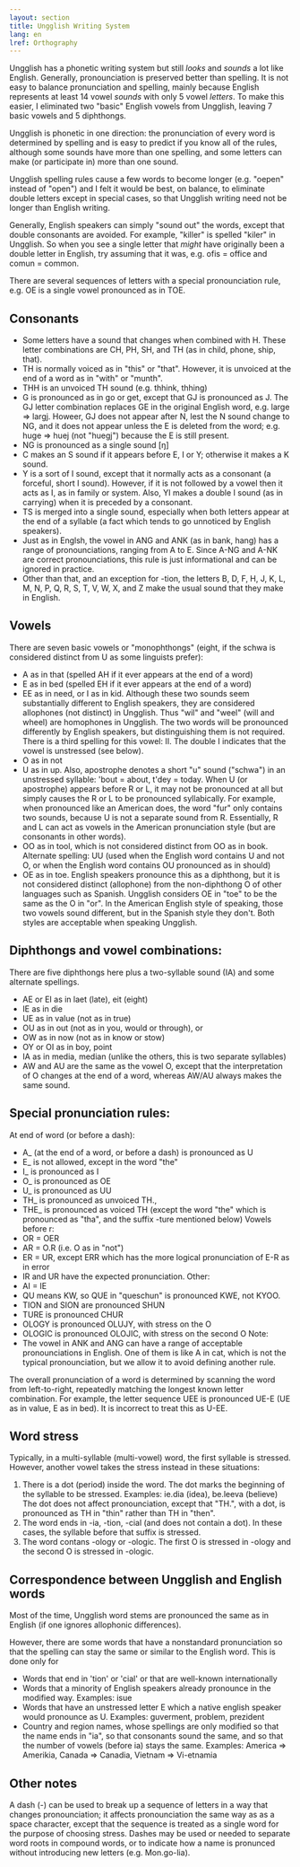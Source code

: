 ```yaml
---
layout: section
title: Ungglish Writing System
lang: en
lref: Orthography
---
```


Ungglish has a phonetic writing system but still _looks_ and _sounds_ 
a lot like English. Generally, pronounciation is preserved better than
spelling. It is not easy to balance pronunciation and spelling, mainly 
because English represents at least 14 vowel _sounds_ with only 5 vowel 
_letters_. To make this easier, I eliminated two "basic" English vowels 
from Ungglish, leaving 7 basic vowels and 5 diphthongs.

Ungglish is phonetic in one direction: the pronunciation of every word 
is determined by spelling and is easy to predict if you know all of
the rules, although some sounds have more than one spelling, and some 
letters can make (or participate in) more than one sound.

Ungglish spelling rules cause a few words to become longer (e.g. "oepen" instead of 
"open") and I felt it would be best, on balance, to eliminate double 
letters except in special cases, so that Ungglish writing need not be
longer than English writing.

Generally, English speakers can simply "sound out" the words, except that
double consonants are avoided. For example, "killer" is spelled "kiler" 
in Ungglish. So when you see a single letter that _might_ have originally 
been a double letter in English, try assuming that it was, e.g. 
ofis = office and comun = common.

There are several sequences of letters with a special pronounciation rule, 
e.g. OE is a single vowel pronounced as in TOE.

Consonants
----------

- Some letters have a sound that changes when combined with H. These letter
  combinations are CH, PH, SH, and TH (as in child, phone, ship, that).
- TH is normally voiced as in "this" or "that". However, it is unvoiced at
  the end of a word as in "with" or "munth".
- THH is an unvoiced TH sound (e.g. thhink, thhing)
- G is pronounced as in go or get, except that GJ is pronounced as J. The
  GJ letter combination replaces GE in the original English word, e.g. 
  large => largj. Howeer, GJ does not appear after N, lest
  the N sound change to NG, and it does not appear unless the E is deleted
  from the word; e.g. huge => huej (not "huegj") because the E is still 
  present.
- NG is pronounced as a single sound [ŋ]
- C makes an S sound if it appears before E, I or Y; otherwise it makes a K 
  sound.
- Y is a sort of I sound, except that it normally acts as a consonant 
  (a forceful, short I sound). However, if it is not followed by a vowel
  then it acts as I, as in family or system. Also, YI makes a double I 
  sound (as in carrying) when it is preceded by a consonant.
- TS is merged into a single sound, especially when both letters appear at 
  the end of a syllable (a fact which tends to go unnoticed by English 
  speakers).
- Just as in Englsh, the vowel in ANG and ANK (as in bank, hang) has a 
  range of pronounciations, ranging from A to E. Since A-NG and A-NK are 
  correct pronounciations, this rule is just informational and can be 
  ignored in practice.
- Other than that, and an exception for -tion, the letters B, D, F, H, J, 
  K, L, M, N, P, Q, R, S, T, V, W, X, and Z make the usual sound that they 
  make in English.

Vowels
------

There are seven basic vowels or "monophthongs" (eight, if the schwa is 
considered distinct from U as some linguists prefer):

- A as in that (spelled AH if it ever appears at the end of a word)
- E as in bed (spelled EH if it ever appears at the end of a word)
- EE as in need, or I as in kid. Although these two sounds seem substantially 
  different to English speakers, they are considered allophones (not distinct)
  in Ungglish. Thus "wil" and "weel" (will and wheel) are homophones in Ungglish.
  The two words will be pronounced differently by English speakers, but 
  distinguishing them is not required. There is a third spelling for this 
  vowel: II. The double I indicates that the vowel is unstressed (see below).
- O as in not
- U as in up. Also, apostrophe denotes a short "u" sound ("schwa") in an 
  unstressed syllable: 'bout = about, t'dey = today. When U (or apostrophe)
  appears before R or L, it may not be pronounced at all but simply causes 
  the R or L to be pronounced syllabically. For example, when pronounced 
  like an American does, the word "fur" only contains two sounds, because 
  U is not a separate sound from R. Essentially, R and L can act as vowels 
  in the American pronunciation style (but are consonants in other words).
- OO as in tool, which is not considered distinct from OO as in book.
  Alternate spelling: UU (used when the English word contains U and not O,
  or when the English word contains OU pronounced as in should)
- OE as in toe. English speakers pronounce this as a diphthong, but it is
  not considered distinct (allophone) from the non-diphthong O of other 
  languages such as Spanish. 
      Ungglish considers OE in "toe" to be the same as the O in "or". In 
  the American English style of speaking, those two vowels sound different,
  but in the Spanish style they don't. Both styles are acceptable when 
  speaking Ungglish.

Diphthongs and vowel combinations:
----------------------------------

There are five diphthongs here plus a two-syllable sound (IA) and some 
alternate spellings.

- AE or EI as in laet (late), eit (eight)
- IE as in die
- UE as in value (not as in true)
- OU as in out   (not as in you, would or through), or
- OW as in now   (not as in know or stow)
- OY or OI as in boy, point
- IA as in media, median (unlike the others, this is two separate syllables)
- AW and AU are the same as the vowel O, except that the interpretation of 
  O changes at the end of a word, whereas AW/AU always makes the same sound.

Special pronunciation rules:
----------------------------

At end of word (or before a dash):
- A_ (at the end of a word, or before a dash) is pronounced as U
- E_ is not allowed, except in the word "the"
- I_ is pronounced as I
- O_ is pronounced as OE
- U_ is pronounced as UU
- TH_ is pronounced as unvoiced TH.,
- THE_ is pronounced as voiced TH (except the word "the" which is pronounced as "tha", and the suffix -ture mentioned below)
Vowels before r:
- OR = OER
- AR = O.R (i.e. O as in "not")
- ER = UR, except ERR which has the more logical pronunciation of E-R as in error
- IR and UR have the expected pronunciation.
Other:
- AI = IE
- QU means KW, so QUE in "queschun" is pronounced KWE, not KYOO.
- TION and SION are pronounced SHUN
- TURE is pronounced CHUR
- OLOGY is pronounced OLUJY, with stress on the O
- OLOGIC is pronounced OLOJIC, with stress on the second O
Note:
- The vowel in ANK and ANG can have a range of acceptable pronounciations in English. 
  One of them is like A in cat, which is not the typical pronounciation, but we allow
  it to avoid defining another rule.

The overall pronunciation of a word is determined by scanning the word 
from left-to-right, repeatedly matching the longest known letter 
combination. For example, the letter sequence UEE is pronounced UE-E 
(UE as in value, E as in bed). It is incorrect to treat this as U-EE.

Word stress
-----------

Typically, in a multi-syllable (multi-vowel) word, the first syllable is 
stressed. However, another vowel takes the stress instead in these 
situations:

1. There is a dot (period) inside the word. The dot marks the beginning of
   the syllable to be stressed. Examples: ie.dia (idea), be.leeva (believe)
   The dot does not affect pronounciation, except that "TH.", with a dot, 
   is pronounced as TH in "thin" rather than TH in "then".
2. The word ends in -ia, -tion, -cial  (and does not contain a 
   dot). In these cases, the syllable before that suffix is stressed.
3. The word contans -ology or -ologic. The first O is stressed in -ology
   and the second O is stressed in -ologic.

Correspondence between Ungglish and English words
-----------------------------------------------

Most of the time, Ungglish word stems are pronounced the same as in English 
(if one ignores allophonic differences).

However, there are some words that have a nonstandard pronunciation so that 
the spelling can stay the same or similar to the English word. This is 
done only for

- Words that end in 'tion' or 'cial' or that are well-known internationally
- Words that a minority of English speakers already pronounce in the 
  modified way. Examples: isue
- Words that have an unstressed letter E which a native english speaker
  would pronounce as U. Examples: guverment, problem, prezident
- Country and region names, whose spellings are only modified so that the 
  name ends in "ia", so that consonants sound the same, and so that the
  number of vowels (before ia) stays the same. Examples:
  America => Amerikia, Canada => Canadia, Vietnam => Vi-etnamia

Other notes
-----------

A dash (-) can be used to break up a sequence of letters in a way that 
changes pronounciation; it affects pronounciation the same way as as a 
space character, except that the sequence is treated as a single word 
for the purpose of choosing stress. Dashes may be used or needed to 
separate word roots in compound words, or to indicate how a name is 
pronunced without introducing new letters (e.g. Mon.go-lia).
